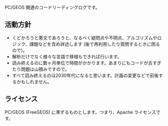 PC/GEOS 関連のコードリーディングログです。

## 活動方針

* くどかろうと悪文であろうと、なるべく疑問点や不明点、アルゴリズムやロジック、課題などを含め詳述します (後で再利用したり質問するときに困るので)。
* 解析だけでなく様々な言語で移植もできれば行います。
* 読み終えるのに数ヶ月単位で時間がかかります。あまりにもコードが古すぎたり問題は山積みですので。
* すべて読み終えるのは2030年代になると思います。計画の変更などで前後するかもしれません。
 
## ライセンス
PC/GEOS (FreeGEOS) に準ずるものとします。つまり、Apache ライセンスです。
